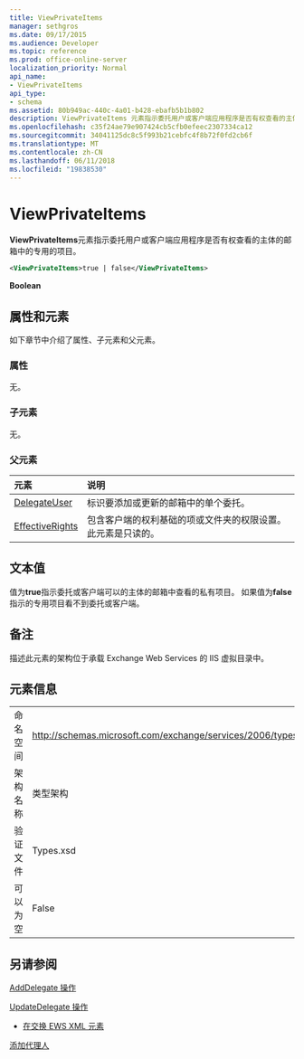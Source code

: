 ```yaml
---
title: ViewPrivateItems
manager: sethgros
ms.date: 09/17/2015
ms.audience: Developer
ms.topic: reference
ms.prod: office-online-server
localization_priority: Normal
api_name:
- ViewPrivateItems
api_type:
- schema
ms.assetid: 80b949ac-440c-4a01-b428-ebafb5b1b802
description: ViewPrivateItems 元素指示委托用户或客户端应用程序是否有权查看的主体的邮箱中的专用的项目。
ms.openlocfilehash: c35f24ae79e907424cb5cfb0efeec2307334ca12
ms.sourcegitcommit: 34041125dc8c5f993b21cebfc4f8b72f0fd2cb6f
ms.translationtype: MT
ms.contentlocale: zh-CN
ms.lasthandoff: 06/11/2018
ms.locfileid: "19838530"
---
```

# <a name="viewprivateitems"></a>ViewPrivateItems

**ViewPrivateItems**元素指示委托用户或客户端应用程序是否有权查看的主体的邮箱中的专用的项目。 
  
```XML
<ViewPrivateItems>true | false</ViewPrivateItems>
```

 **Boolean**
## <a name="attributes-and-elements"></a>属性和元素

如下章节中介绍了属性、子元素和父元素。
  
### <a name="attributes"></a>属性

无。
  
### <a name="child-elements"></a>子元素

无。
  
### <a name="parent-elements"></a>父元素

|**元素**|**说明**|
|:-----|:-----|
|[DelegateUser](delegateuser.md) <br/> |标识要添加或更新的邮箱中的单个委托。  <br/> |
|[EffectiveRights](effectiverights.md) <br/> |包含客户端的权利基础的项或文件夹的权限设置。此元素是只读的。  <br/> |
   
## <a name="text-value"></a>文本值

值为**true**指示委托或客户端可以的主体的邮箱中查看的私有项目。 如果值为**false**指示的专用项目看不到委托或客户端。 
  
## <a name="remarks"></a>备注

描述此元素的架构位于承载 Exchange Web Services 的 IIS 虚拟目录中。
  
## <a name="element-information"></a>元素信息

|||
|:-----|:-----|
|命名空间  <br/> |http://schemas.microsoft.com/exchange/services/2006/types  <br/> |
|架构名称  <br/> |类型架构  <br/> |
|验证文件  <br/> |Types.xsd  <br/> |
|可以为空  <br/> |False  <br/> |
   
## <a name="see-also"></a>另请参阅



[AddDelegate 操作](adddelegate-operation.md)
  
[UpdateDelegate 操作](updatedelegate-operation.md)


- [在交换 EWS XML 元素](ews-xml-elements-in-exchange.md)


[添加代理人](http://msdn.microsoft.com/library/3a744150-66a3-4a13-9433-793603ba5038%28Office.15%29.aspx)

